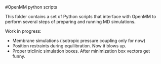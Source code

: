 #OpenMM python scripts

This folder contains a set of Python scripts that interface with OpenMM
to perform several steps of preparing and running MD simulations.

Work in progress:
- Membrane simulations (isotropic pressure coupling only for now)
- Position restraints during equilibration. Now it blows up.
- Proper triclinic simulation boxes. After minimization box vectors get funny.
